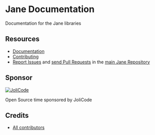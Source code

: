 # Jane Documentation

Documentation for the Jane libraries

## Resources

 * [Documentation](http://jane.readthedocs.io/en/latest/)
 * [Contributing](https://github.com/janephp/janephp/blob/master/CONTRIBUTING.md)
 * [Report Issues](https://github.com/janephp/janephp/issues) and [send Pull Requests](https://github.com/janephp/janephp/pulls) 
 in the [main Jane Repository](https://github.com/janephp/janephp)
 
## Sponsor

[![JoliCode](https://jolicode.com/images/logo.svg)](https://jolicode.com)

Open Source time sponsored by JoliCode

## Credits

* [All contributors](https://github.com/jolicode/jane/graphs/contributors)

